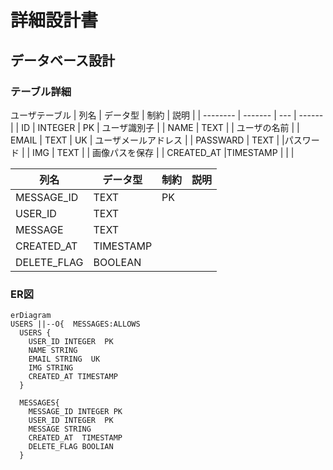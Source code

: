 # 詳細設計書

## データベース設計

### テーブル詳細
ユーザテーブル
| 列名       | データ型    | 制約  | 説明     |
| -------- | ------- | --- | ------ |
| ID       | INTEGER | PK  | ユーザ識別子 |
| NAME     | TEXT    |     | ユーザの名前 |
| EMAIL    |  TEXT       |   UK  | ユーザメールアドレス       |
| PASSWARD | TEXT       |     |パスワード        |
| IMG      |  TEXT              |     | 画像パスを保存        |
| CREATED_AT    |TIMESTAMP      |     |        |

| 列名         | データ型 | 制約  | 説明  |
| ---------- | ---- | --- | --- |
| MESSAGE_ID |    TEXT  |  PK   |     |
| USER_ID    |    TEXT  |     |     |
| MESSAGE    |    TEXT  |     |     |
| CREATED_AT |     TIMESTAMP |     |     |
|  DELETE_FLAG          | BOOLEAN     |     |     |

### ER図
```mermaid
erDiagram
USERS ||--O{  MESSAGES:ALLOWS
  USERS {
    USER_ID INTEGER  PK
    NAME STRING 
    EMAIL STRING  UK
    IMG STRING 
    CREATED_AT TIMESTAMP 
  }

  MESSAGES{
    MESSAGE_ID INTEGER PK
    USER_ID INTEGER  PK
    MESSAGE STRING 
    CREATED_AT  TIMESTAMP 
    DELETE_FLAG BOOLIAN 
  }


```